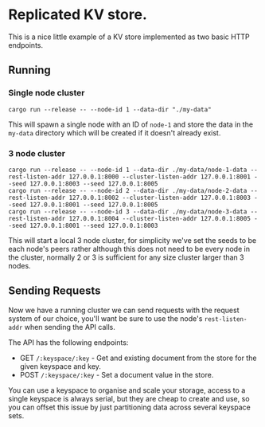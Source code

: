 # Replicated KV store.

This is a nice little example of a KV store implemented as two basic HTTP endpoints.

## Running
### Single node cluster
```shell
cargo run --release -- --node-id 1 --data-dir "./my-data"
```

This will spawn a single node with an ID of `node-1` and store the data in the `my-data` directory which will be
created if it doesn't already exist.


### 3 node cluster
```shell
cargo run --release -- --node-id 1 --data-dir ./my-data/node-1-data --rest-listen-addr 127.0.0.1:8000 --cluster-listen-addr 127.0.0.1:8001 --seed 127.0.0.1:8003 --seed 127.0.0.1:8005
cargo run --release -- --node-id 2 --data-dir ./my-data/node-2-data --rest-listen-addr 127.0.0.1:8002 --cluster-listen-addr 127.0.0.1:8003 --seed 127.0.0.1:8001 --seed 127.0.0.1:8005
cargo run --release -- --node-id 3 --data-dir ./my-data/node-3-data --rest-listen-addr 127.0.0.1:8004 --cluster-listen-addr 127.0.0.1:8005 --seed 127.0.0.1:8001 --seed 127.0.0.1:8003
```

This will start a local 3 node cluster, for simplicity we've set the seeds to be each node's peers rather although this does
not need to be every node in the cluster, normally 2 or 3 is sufficient for any size cluster larger than 3 nodes.

## Sending Requests
Now we have a running cluster we can send requests with the request system of our choice, 
you'll want be sure to use the node's `rest-listen-addr` when sending the API calls.

The API has the following endpoints:
- GET `/:keyspace/:key` - Get and existing document from the store for the given keyspace and key.
- POST `/:keyspace/:key` - Set a document value in the store.

You can use a keyspace to organise and scale your storage, access to a single keyspace is always serial, 
but they are cheap to create and use, so you can offset this issue by just partitioning data across several
keyspace sets.
